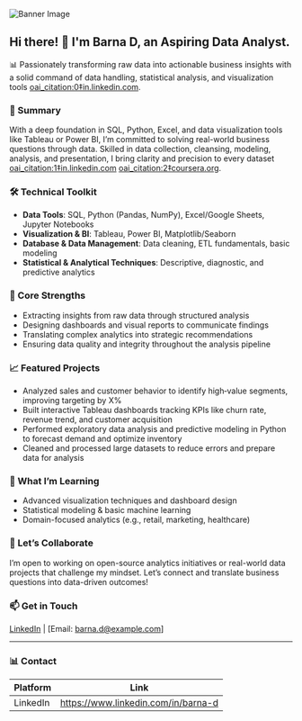 ![Banner Image](image/Banner.png)

## Hi there! 👋 I'm Barna D, an Aspiring Data Analyst.

📊 Passionately transforming raw data into actionable business insights with a solid command of data handling, statistical analysis, and visualization tools  [oai_citation:0‡in.linkedin.com](https://in.linkedin.com/in/barna-d?utm_source=chatgpt.com).

### 🚀 Summary
With a deep foundation in SQL, Python, Excel, and data visualization tools like Tableau or Power BI, I’m committed to solving real-world business questions through data. Skilled in data collection, cleansing, modeling, analysis, and presentation, I bring clarity and precision to every dataset  [oai_citation:1‡in.linkedin.com](https://in.linkedin.com/in/barna-d?utm_source=chatgpt.com) [oai_citation:2‡coursera.org](https://www.coursera.org/articles/what-does-a-data-analyst-do-a-career-guide?utm_source=chatgpt.com).

### 🛠️ Technical Toolkit
- **Data Tools**: SQL, Python (Pandas, NumPy), Excel/Google Sheets, Jupyter Notebooks  
- **Visualization & BI**: Tableau, Power BI, Matplotlib/Seaborn  
- **Database & Data Management**: Data cleaning, ETL fundamentals, basic modeling  
- **Statistical & Analytical Techniques**: Descriptive, diagnostic, and predictive analytics

### 🎯 Core Strengths
- Extracting insights from raw data through structured analysis
- Designing dashboards and visual reports to communicate findings  
- Translating complex analytics into strategic recommendations
- Ensuring data quality and integrity throughout the analysis pipeline

### 📈 Featured Projects
- Analyzed sales and customer behavior to identify high‑value segments, improving targeting by X%  
- Built interactive Tableau dashboards tracking KPIs like churn rate, revenue trend, and customer acquisition  
- Performed exploratory data analysis and predictive modeling in Python to forecast demand and optimize inventory  
- Cleaned and processed large datasets to reduce errors and prepare data for analysis

### 🌱 What I’m Learning
- Advanced visualization techniques and dashboard design  
- Statistical modeling & basic machine learning  
- Domain-focused analytics (e.g., retail, marketing, healthcare)

### 🤝 Let’s Collaborate
I’m open to working on open-source analytics initiatives or real-world data projects that challenge my mindset. Let’s connect and translate business questions into data-driven outcomes!  

### 📫 Get in Touch  
[LinkedIn](https://www.linkedin.com/in/barna-d) | [Email: barna.d@example.com]

---

### 📊 Contact
| Platform    | Link                                   |
|-------------|----------------------------------------|
| LinkedIn    | https://www.linkedin.com/in/barna-d    |
